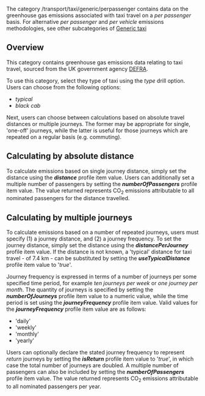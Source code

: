 The category /transport/taxi/generic/perpassenger contains data on the
greenhouse gas emissions associated with taxi travel on a *per
passenger* basis. For alternative *per passenger* and *per vehicle*
emissions methodologies, see other subcategories of [Generic
taxi](Generic_taxi_transport)

## Overview

This category contains greenhouse gas emissions data relating to taxi
travel, sourced from the UK government agency
[DEFRA](http://www.defra.gov.uk/environment/business/reporting/conversion-factors.htm).

To use this category, select they type of taxi using the *type* drill
option. Users can choose from the following options:

  - *typical*
  - *black cab*

Next, users can choose between calculations based on absolute travel
distances or multiple journeys. The former may be appropriate for
single, 'one-off' journeys, while the latter is useful for those
journeys which are repeated on a regular basis (e.g. commuting).

## Calculating by absolute distance

To calculate emissions based on single journey distance, simply set the
distance using the ***distance*** profile item value. Users can
additionally set a multiple number of passengers by setting the
***numberOfPassengers*** profile item value. The value returned
represents CO<sub>2</sub> emissions attributable to all nominated passengers
for the distance travelled.

## Calculating by multiple journeys

To calculate emissions based on a number of repeated journeys, users
must specify (1) a journey distance, and (2) a journey frequency. To set
the journey distance, simply set the distance using the
***distancePerJourney*** profile item value. If the distance is not
known, a 'typical' distance for taxi travel - of 7.4 km - can be
substituted by setting the ***useTypicalDistance*** profile item value
to '*true*'.

Journey frequency is expressed in terms of a number of journeys per some
specified time period, for example *ten journeys per week* or *one
journey per month*. The quantity of journeys is specified by setting the
***numberOfJourneys*** profile item value to a numeric value, while the
time period is set using the ***journeyFrequency*** profile item value.
Valid values for the ***journeyFrequency*** profile item value are as
follows:

  - 'daily'
  - 'weekly'
  - 'monthly'
  - 'yearly'

Users can optionally declare the stated journey frequency to represent
*return* journeys by setting the ***isReturn*** profile item value to
'*true*', in which case the total number of journeys are doubled. A
multiple number of passengers can also be included by setting the
***numberOfPassengers*** profile item value. The value returned
represents CO<sub>2</sub> emissions attributable to all nominated passengers
per year.
